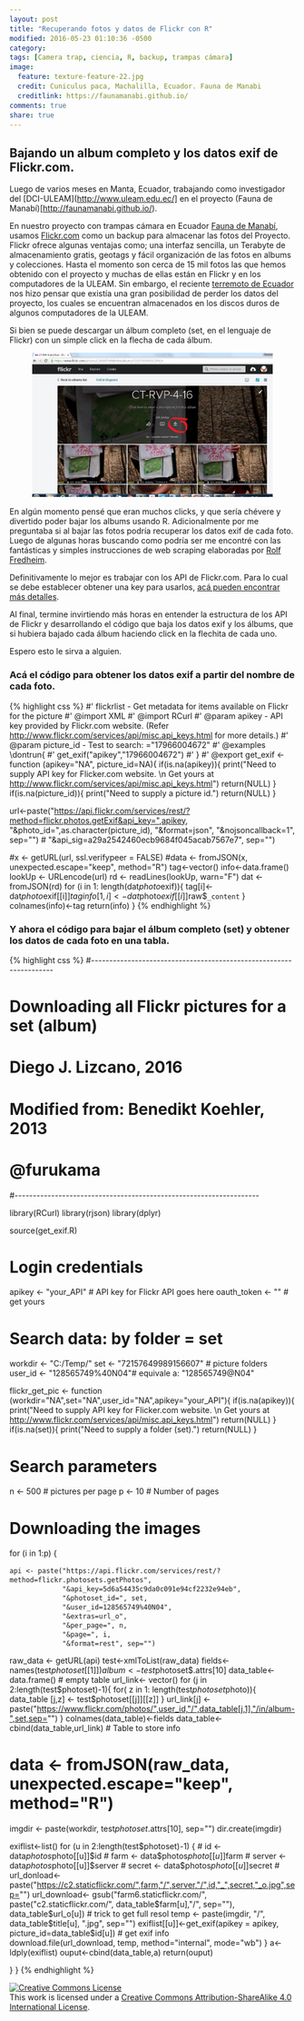 ```yaml
---
layout: post
title: "Recuperando fotos y datos de Flickr con R"
modified: 2016-05-23 01:10:36 -0500
category:
tags: [Camera trap, ciencia, R, backup, trampas cámara]
image:
  feature: texture-feature-22.jpg
  credit: Cuniculus paca, Machalilla, Ecuador. Fauna de Manabi
  creditlink: https://faunamanabi.github.io/
comments: true
share: true
---
```


## Bajando un album completo y los datos exif de Flickr.com.


Luego de varios meses en Manta, Ecuador, trabajando como investigador del [DCI-ULEAM](http://www.uleam.edu.ec/] en el proyecto (Fauna de Manabí)[http://faunamanabi.github.io/).


En nuestro proyecto con trampas cámara en Ecuador [Fauna de Manabí](http://faunamanabi.github.io/), usamos [Flickr.com](http://www.flickr.com) como un backup para almacenar las fotos del Proyecto. Flickr ofrece algunas ventajas como; una interfaz sencilla, un Terabyte de almacenamiento gratis, geotags y fácil organización de las fotos en albums y colecciones. Hasta el momento son cerca de 15 mil fotos las que hemos obtenido con el proyecto y muchas de ellas están en Flickr y en los computadores de la ULEAM. Sin embargo, el reciente [terremoto de Ecuador](https://en.wikipedia.org/wiki/2016_Ecuador_earthquake) nos hizo pensar que existía una gran posibilidad de perder los datos del proyecto, los cuales se encuentran almacenados en los discos duros de algunos computadores de la ULEAM.


Si bien se puede descargar un álbum completo (set, en el lenguaje de Flickr) con un simple click en la flecha de cada álbum.

<figure>
  <a href="/images/flickr/flickr_album.jpg"><img src="/images/flickr/flickr_album.jpg"></a>
</figure>

En algún momento pensé que eran muchos clicks, y que sería chévere y divertido poder bajar los albums usando R. Adicionalmente por me preguntaba si al bajar las fotos podría recuperar los datos exif de cada foto.  Luego de algunas horas buscando como podría ser me encontré con  las fantásticas y simples instrucciones de web scraping elaboradas por [Rolf Fredheim](http://blog.rolffredheim.com/2014/03/web-scraping-scaling-up-digital-data.html).


Definitivamente lo mejor es trabajar con los API de  Flickr.com. Para lo cual se debe establecer obtener una key para usarlos, [acá pueden encontrar más detalles](http://www.flickr.com/services/api/misc.api_keys.html).


Al final, termine invirtiendo más horas en entender la estructura de los API de Flickr y desarrollando el código que baja los datos exif y los álbums, que si hubiera bajado cada álbum haciendo click en la flechita de cada uno.

Espero esto le sirva a alguien.

### Acá el código para obtener los datos exif a partir del nombre de cada foto.

{% highlight css %}
#' flickrlist - Get metadata  for items available on Flickr for the picture
#' @import XML
#' @import RCurl
#' @param apikey - API key provided by Flickr.com website. (Refer http://www.flickr.com/services/api/misc.api_keys.html for more details.)
#' @param picture_id - Test to search: ="17966004672"
#' @examples \dontrun{
#'  get_exif("apikey","17966004672")
#' }
#' @export
get_exif <- function (apikey="NA", picture_id=NA){
  if(is.na(apikey)){
    print("Need to supply API key for Flicker.com website. \n Get yours at http://www.flickr.com/services/api/misc.api_keys.html")
    return(NULL)
  }
  if(is.na(picture_id)){
    print("Need to supply a picture id.")
    return(NULL)
  }

  url<-paste("https://api.flickr.com/services/rest/?method=flickr.photos.getExif&api_key=",apikey,
             "&photo_id=",as.character(picture_id),
             "&format=json",
             "&nojsoncallback=1", sep="")
             # "&api_sig=a29a2542460ecb9684f045acab7567e7", sep="")

  #x <- getURL(url, ssl.verifypeer = FALSE)
  #data <- fromJSON(x, unexpected.escape="keep", method="R")
  tag<-vector()
  info<-data.frame()
  lookUp <- URLencode(url)
  rd <- readLines(lookUp, warn="F")
  dat <- fromJSON(rd)
  for (i in 1: length(dat$photo$exif)){
    tag[i]<-dat$photo$exif[[i]]$tag
    info[1,i]<-dat$photo$exif[[i]]$raw$`_content`
  }  
  colnames(info)<-tag
  return(info)
}
{% endhighlight %}


### Y ahora el código para bajar el álbum completo (set) y obtener los datos de cada foto en una tabla.

{% highlight css %}
#-------------------------------------------------------------------
# Downloading all Flickr pictures for a set (album)
# Diego J. Lizcano, 2016
# Modified from: Benedikt Koehler, 2013
# @furukama
#-------------------------------------------------------------------

library(RCurl)
library(rjson)
library(dplyr)

source(get_exif.R)

# Login credentials
apikey <- "your_API" # API key for Flickr API goes here
oauth_token <- "" # get yours

# Search data: by folder = set

workdir <- "C:/Temp/"
set     <- "72157649989156607" # picture folders
user_id <- "128565749%40N04"# equivale a: "128565749@N04"

flickr_get_pic <- function (workdir="NA",set="NA",user_id="NA",apikey="your_API"){
  if(is.na(apikey)){
    print("Need to supply API key for Flicker.com website. \n Get yours at http://www.flickr.com/services/api/misc.api_keys.html")
    return(NULL)
  }
  if(is.na(set)){
    print("Need to supply a folder (set).")
    return(NULL)
  }

# Search parameters
n <- 500 # pictures per page
p <- 10 # Number of pages

# Downloading the images
for (i in 1:p) {

    api <- paste("https://api.flickr.com/services/rest/?method=flickr.photosets.getPhotos",
                 "&api_key=5d6a54435c9da0c091e94cf2232e94eb",
                 "&photoset_id=", set,
                 "&user_id=128565749%40N04",
                 "&extras=url_o",
                 "&per_page=", n,
                 "&page=", i,
                 "&format=rest", sep="")

  raw_data <- getURL(api)
  test<-xmlToList(raw_data)
  fields<-names(test$photoset[[1]])
  album<-test$photoset$.attrs[10]
  data_table<- data.frame() # empty table
  url_link<- vector()
  for (j in 2:length(test$photoset)-1){
    for( z in 1: length(test$photoset$photo)){
      data_table [j,z] <- test$photoset[[j]][[z]]
    }
    url_link[j] <- paste("https://www.flickr.com/photos/",user_id,"/",data_table[j,1],"/in/album-",set,sep="")
  }
  colnames(data_table)<-fields
  data_table<-cbind(data_table,url_link) # Table to store info
  # data <- fromJSON(raw_data, unexpected.escape="keep", method="R")
  imgdir <- paste(workdir, test$photoset$.attrs[10], sep="")
  dir.create(imgdir)

  exiflist<-list()
  for (u in 2:length(test$photoset)-1) {
    # id <- data$photos$photo[[u]]$id
    # farm <- data$photos$photo[[u]]$farm
    # server <- data$photos$photo[[u]]$server
    # secret <- data$photos$photo[[u]]$secret
    # url_donload<-paste("https://c2.staticflickr.com/",farm,"/",server,"/",id,"_",secret,"_o.jpg",sep="")
    url_download<- gsub("farm6.staticflickr.com/", paste("c2.staticflickr.com/", data_table$farm[u],"/", sep=""), data_table$url_o[u]) # trick to get full resol
    temp <- paste(imgdir, "/", data_table$title[u], ".jpg", sep="")
    exiflist[[u]]<-get_exif(apikey = apikey, picture_id=data_table$id[u]) # get exif info  
    download.file(url_download, temp, method="internal", mode="wb")
  }
  a<-ldply(exiflist)
ouput<-cbind(data_table,a)
return(ouput)

}
}
{% endhighlight %}


<p>
<p></p>
</p>

<a rel="license" href="http://creativecommons.org/licenses/by-sa/4.0/"><img alt="Creative Commons License" style="border-width:0" src="http://i.creativecommons.org/l/by-sa/4.0/88x31.png" /></a><br />This work is licensed under a <a rel="license" href="http://creativecommons.org/licenses/by-sa/4.0/">Creative Commons Attribution-ShareAlike 4.0 International License</a>.

